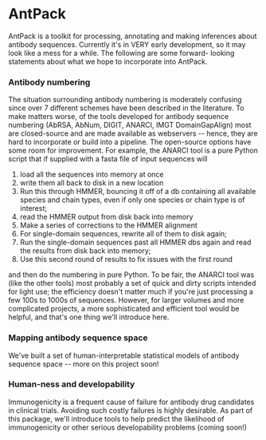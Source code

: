 # AntPack

AntPack is a toolkit for processing, annotating and making inferences
about antibody sequences. Currently it's in VERY early development,
so it may look like a mess for a while. The following are some forward-
looking statements about what we hope to incorporate into AntPack.


### Antibody numbering

The situation surrounding antibody numbering is moderately confusing since
over 7 different schemes have been described in the literature. To make
matters worse, of the tools developed for antibody sequence numbering
(AbRSA, AbNum, DIGIT, ANARCI, IMGT DomainGapAlign) most are closed-source
and are made available as webservers -- hence, they are hard to incorporate
or build into a pipeline. The open-source options have some room for improvement.
For example, the ANARCI tool is a pure Python script that if supplied
with a fasta file of input sequences will

1) load all the sequences into memory at once
2) write them all back to disk in a new location
3) Run this through HMMER, bouncing it off of a db containing all available species
and chain types, even if only one species or chain type is of interest;
4) read the HMMER output from disk back into memory
5) Make a series of corrections to the HMMER alignment
6) For single-domain sequences, rewrite all of them to disk again;
7) Run the single-domain sequences past all HMMER dbs again and read the results
from disk back into memory;
8) Use this second round of results to fix issues with the first round

and then do the numbering in pure Python. To be fair, the ANARCI tool was (like the
other tools) most probably a set of quick and dirty scripts intended for light
use; the efficiency doesn't matter much if you're just processing a few 100s to 1000s of
sequences. However, for larger volumes and more complicated projects, a more
sophisticated and efficient tool would be helpful, and that's one thing we'll
introduce here.


### Mapping antibody sequence space

We've built a set of human-interpretable statistical models of antibody sequence space --
more on this project soon!


### Human-ness and developability

Immunogenicity is a frequent cause of failure for antibody drug candidates in clinical trials.
Avoiding such costly failures is highly desirable. As part of this package, we'll introduce
tools to help predict the likelihood of immunogenicity or other serious developability
problems (coming soon!)
